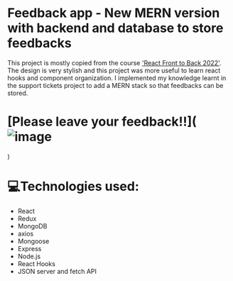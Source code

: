 # Feedback app - New MERN version with backend and database to store feedbacks
This project is mostly copied from the course ['React Front to Back 2022'](https://www.udemy.com/course/react-front-to-back-2022/). The design is very stylish and this project was more useful to learn react hooks and component organization. I implemented my knowledge learnt in the support tickets project to add a MERN stack so that feedbacks can be stored.

# [Please leave your feedback!!](![image](https://user-images.githubusercontent.com/91165462/177615334-39d43bd5-ecfb-4983-8e0c-34245b85914c.png)
)

# 💻Technologies used:
* React
* Redux
* MongoDB
* axios
* Mongoose
* Express
* Node.js
* React Hooks
* JSON server and fetch API


